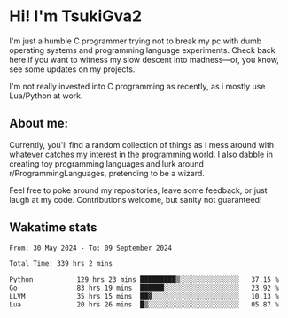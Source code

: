 # Hi! I'm TsukiGva2

I'm just a humble C programmer trying not to break my pc with dumb operating systems and programming language experiments. Check back here if you want to witness my slow descent into madness—or, you know, see some updates on my projects.

I'm not really invested into C programming as recently, as i mostly use Lua/Python at work.

## About me:

Currently, you'll find a random collection of things as I mess around with whatever catches my interest in the programming world. I also dabble in creating toy programming languages and lurk around r/ProgrammingLanguages, pretending to be a wizard.

Feel free to poke around my repositories, leave some feedback, or just laugh at my code. Contributions welcome, but sanity not guaranteed!

## Wakatime stats
<!--START_SECTION:waka-->

```txt
From: 30 May 2024 - To: 09 September 2024

Total Time: 339 hrs 2 mins

Python           129 hrs 23 mins █████████▒░░░░░░░░░░░░░░░   37.15 %
Go               83 hrs 19 mins  ██████░░░░░░░░░░░░░░░░░░░   23.92 %
LLVM             35 hrs 15 mins  ██▓░░░░░░░░░░░░░░░░░░░░░░   10.13 %
Lua              20 hrs 26 mins  █▒░░░░░░░░░░░░░░░░░░░░░░░   05.87 %
```

<!--END_SECTION:waka-->
